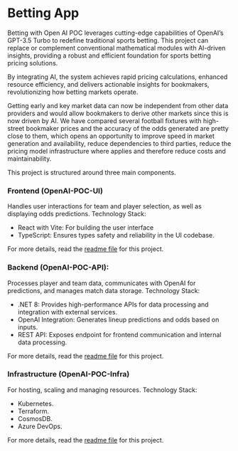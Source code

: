 # Betting App

Betting with Open AI POC leverages cutting-edge capabilities of OpenAI’s GPT-3.5 Turbo to redefine traditional sports betting. This project can replace or complement conventional mathematical modules with AI-driven insights, providing a robust and efficient foundation for sports betting pricing solutions.  

By integrating AI, the system achieves rapid pricing calculations, enhanced resource efficiency, and delivers actionable insights for bookmakers, revolutionizing how betting markets operate. 

Getting early and key market data can now be independent from other data providers and would allow bookmakers to derive other markets since this is now driven by AI. We have compared several football fixtures with high-street bookmaker prices and the accuracy of the odds generated are pretty close to them, which opens an opportunity to improve speed in market generation and availability, reduce dependencies to third parties, reduce the pricing model infrastructure where applies and therefore reduce costs and maintainability. 

This project is structured around three main components.

### Frontend (OpenAI-POC-UI)

Handles user interactions for team and player selection, as well as displaying odds predictions. 
Technology Stack:
- React with Vite: For building the user interface 
- TypeScript: Ensures types safety and reliability in the UI codebase. 

For more details, read the [readme file](https://github.com/southworks/BettingApp-OpenAI/blob/main/OpenAI-POC-UI/README.md) for this project.

### Backend (OpenAI-POC-API): 

Processes player and team data, communicates with OpenAI for predictions, and manages match data storage. 
Technology Stack:
- .NET 8: Provides high-performance APIs for data processing and integration with external services. 
- OpenAI Integration: Generates lineup predictions and odds based on inputs. 
- REST API: Exposes endpoint for frontend communication and internal data processing. 

For more details, read the [readme file](https://github.com/southworks/BettingApp-OpenAI/blob/main/OpenAI-POC-API/README.md) for this project.

### Infrastructure (OpenAI-POC-Infra)

For hosting, scaling and managing resources. 
Technology Stack:
- Kubernetes.
- Terraform.
- CosmosDB.
- Azure DevOps.

For more details, read the [readme file](https://github.com/southworks/BettingApp-OpenAI/blob/main/OpenAI-POC-Infra/README.md) for this project.